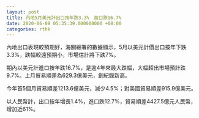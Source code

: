 ```yaml
---
layout: post
title: 內地5月美元計出口按年跌3.3%　進口跌16.7%
date: 2020-06-08 05:35:39.000000000 +08:00
categories: rthk
---
```


內地出口表現較預期好，海關總署的數據顯示，5月以美元計價出口按年下跌3.3%，跌幅較遠預期小，市場估計將下跌7%。

期內以美元計進口按年跌16.7%，是逾4年來最大跌幅，大幅超出市場預計跌9.7%。上月貿易順差為629.3億美元，創紀錄新高。

今年首5個月貿易順差1213.6億美元，減少4.5%；對美國貿易順差915.9億美元。

以人民幣計，出口按年增長1.4%，進口跌12.7%，貿易順差4427.5億元人民幣，增加近61%。
